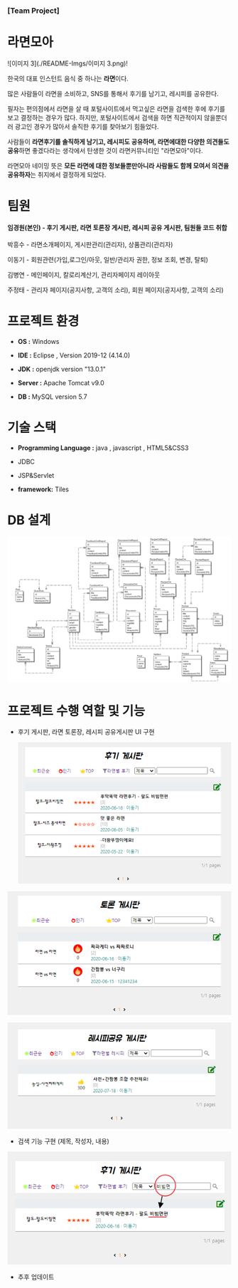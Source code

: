 ### [Team Project]

# 라면모아

![이미지 3](./README-Imgs/이미지 3.png)!

한국의 대표 인스턴트 음식 중 하나는 **라면**이다. 

많은 사람들이 라면을 소비하고, SNS를 통해서 후기를 남기고, 레시피를 공유한다.

필자는 편의점에서 라면을 살 때 포털사이트에서 먹고싶은 라면을 검색한 후에 후기를 보고 결정하는 경우가 많다. 하지만, 포털사이트에서 검색을 하면 직관적이지 않을뿐더러 광고인 경우가 많아서 솔직한 후기를 찾아보기 힘들었다. 

사람들이 **라면후기를 솔직하게 남기고, 레시피도 공유하며, 라면에대한 다양한 의견들도 공유**하면 좋겠다라는 생각에서 탄생한 것이 라면커뮤니티인 "라면모아"이다. 

라면모아 네이밍 뜻은 **모든 라면에 대한 정보들뿐만아니라 사람들도 함께 모여서 의견을 공유하자**는 취지에서 결정하게 되었다.



# 팀원

#### 임경원(본인) - 후기 게시판, 라면 토론장 게시판, 레시피 공유 게시판, 팀원들 코드 취합

박흥수 - 라면소개페이지, 게시판관리(관리자), 상품관리(관리자)

이동기 - 회원관련(가입,로그인/아웃, 일반/관리자 권한, 정보 조회, 변경, 탈퇴)

김병연 - 메인페이지, 칼로리계산기, 관리자페이지 레이아웃

주정태 - 관리자 페이지(공지사항, 고객의 소리), 회원 페이지(공지사항, 고객의 소리)



# 프로젝트 환경

- **OS :** Windows

- **IDE :** Eclipse , Version  2019-12 (4.14.0)

- **JDK :** openjdk version "13.0.1"

- **Server :** Apache Tomcat v9.0

- **DB :** MySQL version 5.7



# 기술 스택

- **Programming Language :** java , javascript , HTML5&CSS3 

- JDBC

- JSP&Servlet
- **framework:** Tiles



# DB 설계

![image-20200718200301417](./README-Imgs/image-20200718200301417.png)



# 프로젝트 수행 역할 및 기능

- 후기 게시판, 라면 토론장, 레시피 공유게시판 UI 구현

  ![후기게시판ui](./README-Imgs/후기게시판ui.png)

![토론게시판ui](./README-Imgs/토론게시판ui.png)

![레시피공유ui](./README-Imgs/레시피공유ui.png)

- 검색 기능 구현 (제목, 작성자, 내용)

![검색기능](./README-Imgs/검색기능.png)

- 추후 업데이트


